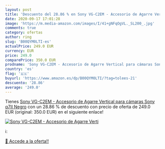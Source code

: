 ```yaml
---
layout: post
title: 'Descuento del 28.86 % en Sony VG-C2EM - Accesorio de Agarre Verti'
date: 2020-09-17 17:01:28
image: 'https://m.media-amazon.com/images/I/41+gNFqOgVL._SL200_.jpg'
comments: true
category: ofertas
author: ring
slug: 'B00QYM0LTI-es'
actualPrice: 249.0 EUR
currency: EUR
price: 249.0
comparePrice: 350.0 EUR
prodname: 'Sony VG-C2EM - Accesorio de Agarre Vertical para cámaras Sony α7II  Negro'
country: 'es'
flag: '🇪🇸'
buyurl: 'https://www.amazon.es/dp/B00QYM0LTI/?tag=tolees-21'
descuento: '28.86'
average: '249.0'
---
```


Tienes [Sony VG-C2EM - Accesorio de Agarre Vertical para cámaras Sony α7II  Negro](https://www.amazon.es/dp/B00QYM0LTI/?tag=tolees-21) con un 28.86 % de descuento con precio de oferta de 249.0 EUR (original: 350.0 EUR) en el siguiente enlace!

[![Sony VG-C2EM - Accesorio de Agarre Verti](https://m.media-amazon.com/images/I/41+gNFqOgVL._SL200_.jpg)](https://www.amazon.es/dp/B00QYM0LTI/?tag=tolees-21)

ℹ️:


[🛒 Accede a la oferta!!](https://www.amazon.es/dp/B00QYM0LTI/?tag=tolees-21)
